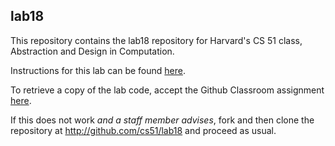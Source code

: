 
## lab18




This repository contains the lab18 repository for Harvard's
CS 51 class, Abstraction and Design in Computation.

Instructions for this lab can be found
[here](http://cs51.io/labs/lab18).

To retrieve a copy of the lab code, accept the Github Classroom
assignment [here](http://url.cs51.io/lab18).

If this does not work _and a staff member advises_, fork and then
clone the repository at 
<http://github.com/cs51/lab18> and proceed as usual.

